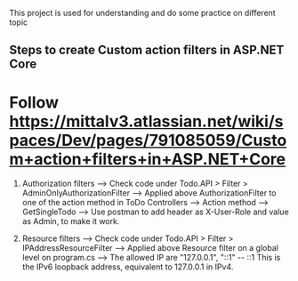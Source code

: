 This project is used for understanding and do some practice on different topic

## Steps to create Custom action filters in ASP.NET Core
#  Follow https://mittalv3.atlassian.net/wiki/spaces/Dev/pages/791085059/Custom+action+filters+in+ASP.NET+Core

1. Authorization filters
	--> Check code under Todo.API > Filter > AdminOnlyAuthorizationFilter
	-->	Applied above AuthorizationFilter to one of the action method in ToDo Controllers
	--> Action method -->  GetSingleTodo
	--> Use postman to add header as X-User-Role and value as Admin, to make it work.

2. Resource filters
	--> Check code under Todo.API > Filter > IPAddressResourceFilter
	-->	Applied above Resource filter on a global level on program.cs
	--> The allowed IP are "127.0.0.1", "::1"  -- ::1 This is the IPv6 loopback address, equivalent to 127.0.0.1 in IPv4.

